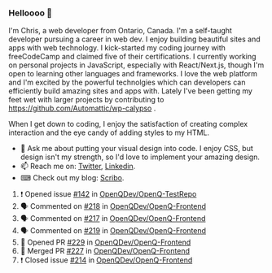 ### Helloooo 👋

I'm Chris, a web developer from Ontario, Canada. I'm a self-taught developer pursuing a career in web dev. I enjoy building beautiful sites and apps with web technology.
I kick-started my coding journey with freeCodeCamp and claimed five of their certifications.  I currently working on personal projects in JavaScript, especially with React/Next.js, though I'm open to learning other languages and frameworks. I love the web platform and I'm excited by the powerful technolgies which can developers can efficiently build amazing sites and apps with. Lately I've been getting my feet wet with larger projects by contributing to https://github.com/Automattic/wp-calypso .

When I get down to coding, I enjoy the satisfaction of creating complex interaction and the eye candy of adding styles to my HTML. 

- 💬 Ask me about putting your visual design into code. I enjoy CSS, but design isn't my strength, so I'd love to implement your amazing design.
- 📫 Reach me on: [Twitter](https://twitter.com/Christo28120856), [Linkedin](https://www.linkedin.com/in/christopher-stevers-07b9a5204/).
- ⌨ Check out my blog: [Scribo](https://christopherstevers.cf).
<!--
**Christopher-Stevers/Christopher-Stevers** is a ✨ _special_ ✨ repository because its `README.md` (this file) appears on your GitHub profile.

Here are some ideas to get you started:

- 🔭 I’m currently working on ...
- 🌱 I’m currently learning ...
- 👯 I’m looking to collaborate on ...
- 🤔 I’m looking for help with ...
- 😄 Pronouns: ...
- ⚡ Fun fact: ...
-->

<!--START_SECTION:activity-->
1. ❗️ Opened issue [#142](https://github.com/OpenQDev/OpenQ-TestRepo/issues/142) in [OpenQDev/OpenQ-TestRepo](https://github.com/OpenQDev/OpenQ-TestRepo)
2. 🗣 Commented on [#218](https://github.com/OpenQDev/OpenQ-Frontend/issues/218) in [OpenQDev/OpenQ-Frontend](https://github.com/OpenQDev/OpenQ-Frontend)
3. 🗣 Commented on [#217](https://github.com/OpenQDev/OpenQ-Frontend/issues/217) in [OpenQDev/OpenQ-Frontend](https://github.com/OpenQDev/OpenQ-Frontend)
4. 🗣 Commented on [#219](https://github.com/OpenQDev/OpenQ-Frontend/issues/219) in [OpenQDev/OpenQ-Frontend](https://github.com/OpenQDev/OpenQ-Frontend)
5. 💪 Opened PR [#229](https://github.com/OpenQDev/OpenQ-Frontend/pull/229) in [OpenQDev/OpenQ-Frontend](https://github.com/OpenQDev/OpenQ-Frontend)
6. 🎉 Merged PR [#227](https://github.com/OpenQDev/OpenQ-Frontend/pull/227) in [OpenQDev/OpenQ-Frontend](https://github.com/OpenQDev/OpenQ-Frontend)
7. ❗️ Closed issue [#214](https://github.com/OpenQDev/OpenQ-Frontend/issues/214) in [OpenQDev/OpenQ-Frontend](https://github.com/OpenQDev/OpenQ-Frontend)
<!--END_SECTION:activity-->
